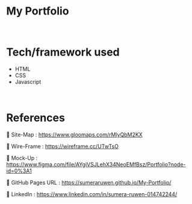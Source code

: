 <h1>My Portfolio</h1><br>

<h1>Tech/framework used</h1>

<ul>
<li>HTML</li>
<li>CSS</li>
<li>Javascript</li>
</ul>
<br>

<h1>References</h1>

🔗 Site-Map : https://www.gloomaps.com/rMlyQbM2KX

🔗 Wire-Frame : https://wireframe.cc/UTwTsO

🔗 Mock-Up : https://www.figma.com/file/AYgiVSJLehX34NeoEMfBsz/Portfolio?node-id=0%3A1

🔗 GitHub Pages URL : https://sumeraruwen.github.io/My-Portfolio/ 

🔗 LinkedIn : https://www.linkedin.com/in/sumera-ruwen-014742244/


